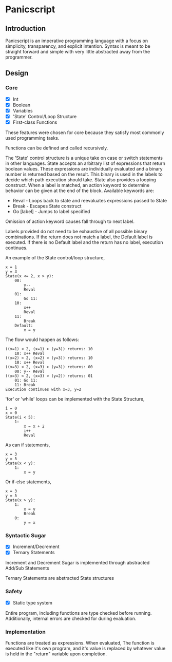 # Panicscript

## Introduction

Panicscript is an imperative programming language with a focus on simplicity,
transparency, and explicit intention. Syntax is meant to be straight forward
and simple with very little abstracted away from the programmer.

## Design

### Core
- [X] Int
- [X] Boolean
- [X] Variables
- [X] 'State' Control/Loop Structure
- [X] First-class Functions

These features were chosen for core because they satisfy most commonly used
programming tasks.

Functions can be defined and called recursively.

The 'State' control structure is a unique take on case or switch statements in
other languages. State accepts an arbitrary list of expressions that return
boolean values. These expressions are individually evaluated and a binary
number is returned based on the result. This binary is used in the labels to
decide which path execution should take.  State also provides a looping
construct. When a label is matched, an action keyword to determine behavior can
be given at the end of the block.  Available keywords are:

- Reval			- Loops back to state and reevaluates expressions passed to
  State
- Break			- Escapes State construct
- Go [label]	- Jumps to label specified

Omission of action keyword causes fall through to next label.

Labels provided do not need to be exhaustive of all possible binary
combinations. If the return does not match a label, the Default label is
executed. If there is no Default label and the return has no label, execution
continues.

An example of the State control/loop structure,

	x = 1
	y = 3
	State(x <= 2, x > y):
		00:
			y--
			Reval
		01:
			Go 11:
		10:
			x++
			Reval
		11:
			Break
		Default:
			x = y

The flow would happen as follows:

	((x=1) < 2, (x=1) > (y=3)) returns: 10
		10: x++ Reval
	((x=2) < 2, (x=2) > (y=3)) returns: 10
		10: x++ Reval
	((x=3) < 2, (x=3) > (y=3)) returns: 00
		00: y-- Reval
	((x=3) < 2, (x=3) > (y=2)) returns: 01
		01: Go 11:
		11: Break
	Execution continues with x=3, y=2

'for' or 'while' loops can be implemented with the State Structure,

	i = 0
	x = 0
	State(i < 5):
		1:
			x = x + 2
			i++
			Reval

As can if statements,

	x = 3
	y = 5
	State(x < y):
		1:
			x = y

Or if-else statements,

	x = 3
	y = 5
	State(x > y):
		1:
			x = y
			Break
		0:
			y = x


### Syntactic Sugar
- [X] Increment/Decrement
- [X] Ternary Statements

Increment and Decrement Sugar is implemented through abstracted Add/Sub
Statements

Ternary Statements are abstracted State structures

### Safety
- [X] Static type system

Entire program, including functions are type checked before running.
Additionally, internal errors are checked for during evaluation.

### Implementation
Functions are treated as expressions. When evaluated, The function is executed
like it's own program, and it's value is replaced by whatever value is held in
the "return" variable upon completion.

